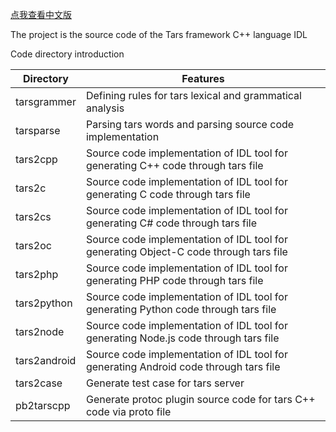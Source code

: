 [点我查看中文版](README.zh.md)

The project is the source code of the Tars framework C++ language IDL

Code directory introduction


Directory | Features
------------------|----------------
tarsgrammer   | Defining rules for tars lexical and grammatical analysis
tarsparse     | Parsing tars words and parsing source code implementation
tars2cpp      | Source code implementation of IDL tool for generating C++ code through tars file
tars2c        | Source code implementation of IDL tool for generating C code through tars file
tars2cs       | Source code implementation of IDL tool for generating C# code through tars file
tars2oc       | Source code implementation of IDL tool for generating Object-C code through tars file
tars2php      | Source code implementation of IDL tool for generating PHP code through tars file
tars2python   | Source code implementation of IDL tool for generating Python code through tars file
tars2node     | Source code implementation of IDL tool for generating Node.js code through tars file
tars2android  | Source code implementation of IDL tool for generating Android code through tars file
tars2case     | Generate test case for tars server
pb2tarscpp    | Generate protoc plugin source code for tars C++ code via proto file
